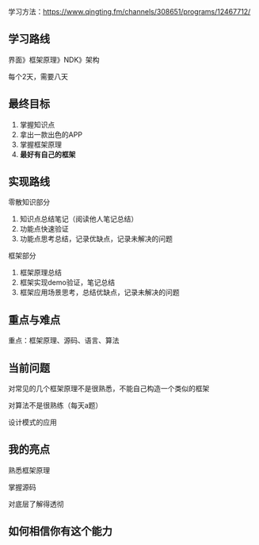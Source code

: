 学习方法：https://www.qingting.fm/channels/308651/programs/12467712/

## 学习路线

界面》框架原理》NDK》架构

每个2天，需要八天



## 最终目标

1. 掌握知识点
2. 拿出一款出色的APP
3. 掌握框架原理
4. **最好有自己的框架**



## 实现路线

零散知识部分

1. 知识点总结笔记（阅读他人笔记总结）
2. 功能点快速验证
3. 功能点思考总结，记录优缺点，记录未解决的问题

框架部分

1. 框架原理总结
2. 框架实现demo验证，笔记总结
3. 框架应用场景思考，总结优缺点，记录未解决的问题





## 重点与难点

重点：框架原理、源码、语言、算法



## 当前问题

对常见的几个框架原理不是很熟悉，不能自己构造一个类似的框架

对算法不是很熟练（每天a题）

设计模式的应用



## 我的亮点

熟悉框架原理

掌握源码

对底层了解得透彻



## 如何相信你有这个能力























































